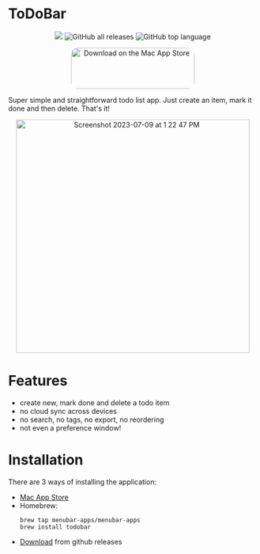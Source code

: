 # ToDoBar

<p align="center">
  <a href="https://github.com/menubar-apps/ToDoBar"><img src="https://img.shields.io/badge/-ToDoBar-black?logo=github&style=flat"></a>
  <img alt="GitHub all releases" src="https://img.shields.io/github/downloads/menubar-apps/ToDoBar/total">
  <img alt="GitHub top language" src="https://img.shields.io/github/languages/top/menubar-apps/ToDoBar">
</p>
  
<p align="center">
  <a href="https://apps.apple.com/us/app/todobar/id1641624925?mt=12&amp;itsct=apps_box_badge&amp;itscg=30200" style="display: inline-block; overflow: hidden; border-radius: 13px; width: 250px; height: 83px;"><img src="https://tools.applemediaservices.com/api/badges/download-on-the-mac-app-store/black/en-us?size=250x83&amp;releaseDate=1661385600&h=066733a60613964ad15849d84934ba74" alt="Download on the Mac App Store" style="border-radius: 13px; width: 250px; height: 83px;"></a>
</p>

Super simple and straightforward todo list app. Just create an item, mark it done and then delete. That's it!

<p align="center">
  <img width="472" alt="Screenshot 2023-07-09 at 1 22 47 PM" src="https://github.com/menubar-apps/ToDoBar/assets/9363150/0cc76f58-f4a4-4ac1-b0d1-8c64175b742f">
</p>

# Features

 - create new, mark done and delete a todo item
 - no cloud sync across devices
 - no search, no tags, no export, no reordering
 - not even a preference window!

# Installation

There are 3 ways of installing the application: 

 - [Mac App Store](https://apps.apple.com/ca/app/pullbar/id1601913905)
 - Homebrew:
    ```shell
    brew tap menubar-apps/menubar-apps
    brew install todobar
    ```
 - [Download](https://github.com/menubar-apps/ToDoBar/releases) from github releases

